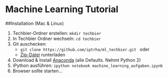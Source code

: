 # Machine Learning Tutorial

##Installation (Mac & Linux)

1. Techbier-Ordner erstellen: ````mkdir techbier````
2. In Techbier Ordner wechseln: ````cd techbier````
3. Git auschecken:
	* ````git clone https://github.com/iptrha/ml_techbier.git ```` oder 
	* [Zip-Datei](https://github.com/iptrha/ml_techbier/archive/master.zip) runterladen
4. Download & Install [Anaconda](https://www.continuum.io/downloads) (alle Defaults. Nehmt Python 2)
5. iPython ausführen: ````ipython notebook machine_learning_aufgaben.ipynb````
6. Browser sollte starten...
